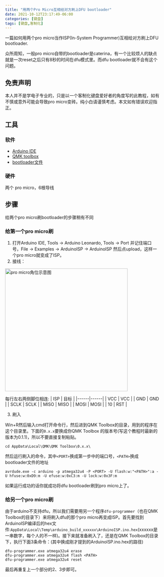 ```yaml
---
title: "用两个Pro Micro互相给对方刷上DFU bootloader"
date: 2021-10-12T23:17:49-06:00
categories: [键盘]
tags: [键盘,客制化]
---
```

一篇如何用两个pro micro当作ISP(In-System Programmer)互相给对方刷上DFU bootloader.
<!--more-->

众所周知，一般pro micro自带的bootloader是caterina，有一个比较烦人的缺点就是一次reset之后只有8秒的时间在dfu模式里。而dfu bootloader就不会有这个问题。

## 免责声明

本人并不是学电子专业的，只是以一个客制化键盘爱好者的角度写的此教程，如有不慎或意外可能会导致pro micro变砖。纯小白请谨慎考虑。本文如有错误欢迎指正。

## 工具

### 软件

- [Arduino IDE](https://downloads.arduino.cc/arduino-1.8.16-windows.exe)
- [QMK toolbox](https://github.com/qmk/qmk_toolbox/releases/download/0.1.1/qmk_toolbox_install.exe)
- [bootloader文件](https://github.com/qmk/qmk_firmware/blob/master/util/bootloader_atmega32u4_1.0.0.hex)

### 硬件

两个 pro micro，6根导线

## 步骤

给两个pro micro刷bootloader的步骤稍有不同

### 给第一个pro micro刷

1. 打开Arduino IDE, Tools -> Arduino Leonardo, Tools -> Port 并记住端口号，File -> Examples -> ArduinoISP -> ArduinoISP 然后点upload，这样一个pro micro就变成了ISP。
2. 接线：

<img src="https://cdn.sparkfun.com/assets/9/c/3/c/4/523a1765757b7f5c6e8b4567.png" alt="pro micro角位示意图" width="400"/>

每行左右两侧脚位相连:
| ISP  | 目标 |
|------|------|
| VCC  | VCC  |
| GND  | GND  |
| SCLK | SCLK |
| MISO | MISO |
| MOSI | MOSI |
| 10   | RST  |

3. 刷入

Win+R然后输入cmd打开命令行，然后进到QMK Toolbox的目录，用到的程序在这个目录里。下面的`0.x.x`要换成你QMK Toolbox 的版本号(写这个教程时最新的版本为0.1.1)，所以不要直接复制粘贴。

```
cd AppData\Local\QMK\QMK Toolbox\0.x.x\
```

然后运行刷入的命令，其中`<PORT>`换成第一步中的端口号，`<PATH>`换成bootloader文件的地址

```
avrdude.exe -c arduino -p atmega32u4 -P <PORT> -U flash:w:"<PATH>":a -U hfuse:w:0xD9:m -U efuse:w:0xC3:m -U lock:w:0x3F:m
```

如果运行成功的话你就成功将dfu bootloader刷到pro micro上了。

### 给另一个pro micro刷

由于arduino不支持dfu，所以我们需要用另一个程序`dfu-programmer`（也在QMK Toolbox的目录下）来将刷入dfu的那个pro micro再变成ISP。首先要找到ArduinoISP编译后的hex文件:`AppData\Local\Temp\arduino_build_xxxxxx\ArduinoISP.ino.hex`(xxxxxx是一串数字，每个人的不一样)。接下来就准备刷入了，还是在QMK Toolbox的目录下，执行下面3条命令：(其中<PATH>换成刚才提到的ArduinoISP.ino.hex的路径)
```
dfu-programmer.exe atmega32u4 erase
dfu-programmer.exe atmega32u4 flash <PATH>
dfu-programmer.exe atmega32u4 reset
```

最后再重复上一个部分的2、3步即可。
